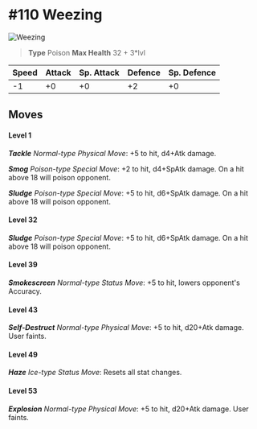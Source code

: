 # #110 Weezing


![Weezing](https://img.pokemondb.net/sprites/home/normal/1x/weezing.png)

> **Type** Poison
> **Max Health** 32 + 3\*lvl

| Speed | Attack | Sp. Attack | Defence | Sp. Defence |
| ----- | ------ | ---------- | ------- | ----------- |
| -1 | +0 | +0 | +2 | +0 |

## Moves
#### Level 1

***Tackle** Normal-type Physical Move*: +5 to hit, d4+Atk damage. 

***Smog** Poison-type Special Move*: +2 to hit, d4+SpAtk damage. On a hit above 18 will poison opponent.

***Sludge** Poison-type Special Move*: +5 to hit, d6+SpAtk damage. On a hit above 18 will poison opponent.
#### Level 32

***Sludge** Poison-type Special Move*: +5 to hit, d6+SpAtk damage. On a hit above 18 will poison opponent.
#### Level 39

***Smokescreen** Normal-type Status Move*: +5 to hit, lowers opponent's Accuracy.
#### Level 43

***Self-Destruct** Normal-type Physical Move*: +5 to hit, d20+Atk damage. User faints.
#### Level 49

***Haze** Ice-type Status Move*: Resets all stat changes.
#### Level 53

***Explosion** Normal-type Physical Move*: +5 to hit, d20+Atk damage. User faints.

